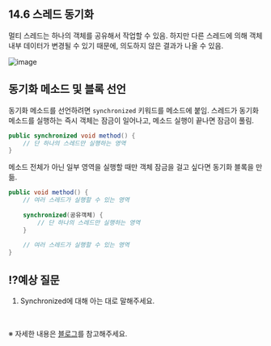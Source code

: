 ## **14.6 스레드 동기화**

멀티 스레드는 하나의 객체를 공유해서 작업할 수 있음. 하지만 다른 스레드에 의해 객체 내부 데이터가 변경될 수 있기 때문에, 의도하지 않은 결과가 나올 수 있음.

![image](https://github.com/user-attachments/assets/6360280e-45e0-4316-bd4a-38fb522b5764)


## 동기화 메소드 및 블록 선언
동기화 메소드를 선언하려면 `synchronized` 키워드를 메소드에 붙임. 스레드가 동기화 메소드를 실행하는 즉시 객체는 잠금이 일어나고, 메소드 실행이 끝나면 잠금이 풀림.

```java
public synchronized void method() {
    // 단 하나의 스레드만 실행하는 영역
}
```

메소드 전체가 아닌 일부 영역을 실행할 때만 객체 잠금을 걸고 싶다면 동기화 블록을 만듦.

```java
public void method() {
    // 여러 스레드가 실행할 수 있는 영역
    
    synchronized(공유객체) {
        // 단 하나의 스레드만 실행하는 영역
    }
    
    // 여러 스레드가 실행할 수 있는 영역
}
```

## ⁉️예상 질문

1. Synchronized에 대해 아는 대로 말해주세요.

&nbsp;

※ 자세한 내용은 [블로그](https://mandusitstudy.tistory.com/362)를 참고해주세요.